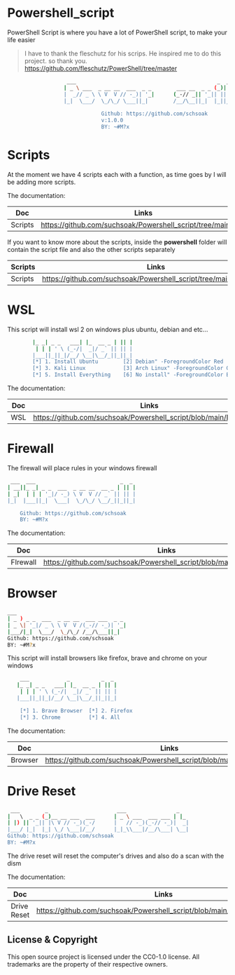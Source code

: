 # Powershell_script

PowerShell Script is where you have a lot of PowerShell script, to make your life easier

> I have to thank the fleschutz for his scrips. He inspired me to do this project. so thank you.
>  https://github.com/fleschutz/PowerShell/tree/master

```sh
                   ___                                             _  _ __  _   
                  | _ \ ___  _ __ __  ___  _ _        ___ __  _ _ (_)| '_ \| |_ 
                  |  _// _ \ \ V  V // -_)| '_|      (_-// _|| '_|| || .__/|  _|
                  |_|  \___/  \_/\_/ \___||_|        /__/\__||_|  |_||_|    \__|
                  
                              Github: https://github.com/schsoak
                              v:1.0.0
                              BY: ~#M?x
```

# Scripts

At the moment we have 4 scripts each with a function, as time goes by I will be adding more scripts. 

The documentation:

| Doc |  Links |
| ------ | ------ |
|  Scripts | https://github.com/suchsoak/Powershell_script/tree/main/Doc    

If you want to know more about the scripts, inside the **powershell** folder will contain the script file and also the other scripts separately

| Scripts |  Links |
| ------ | ------ |
|  Scripts | https://github.com/suchsoak/Powershell_script/tree/main/powershell    

# WSL

This script will install wsl 2 on windows plus ubuntu, debian and etc...

```sh
        |_ _| _ _   ___| |_  __ _ | || |
         | | | ' \ (_-/|  _|/ _` || || |
        |___||_||_|/__/ \__|\__/_||_||_|        
        [*] 1. Install Ubuntu        [2] Debian" -ForegroundColor Red
        [*] 3. Kali Linux            [3] Arch Linux" -ForegroundColor Green
        [*] 5. Install Everything    [6] No install" -ForegroundColor Blue
```

The documentation:

| Doc |  Links |
| ------ | ------ |
|  WSL | https://github.com/suchsoak/Powershell_script/blob/main/Doc/wsl.md  

# Firewall

The firewall will place rules in your windows firewall

```sh
 ___  ___                           _  _ 
| __||_ _| _ _  ___  _ __ __  __ _ | || |
| _|  | | | '_|/ -_) \ V  V // _` || || |
|_|  |___||_|  \___|  \_/\_/ \__/_||_||_|

    Github: https://github.com/schsoak
    BY: ~#M?x
```

The documentation:

| Doc |  Links |
| ------ | ------ |
|  FIrewall | https://github.com/suchsoak/Powershell_script/blob/main/Doc/Firewall.md 

# Browser

```sh
___                                  
| _ ) _ _  ___  _ __ __  ___ ___  _ _ 
| _ \| '_|/ _ \ \ V  V /(_-// -_)| '_|
|___/|_|  \___/  \_/\_/ /__/\___||_|  
Github: https://github.com/schsoak
BY: ~#M?x
```

This script will install browsers like firefox, brave and chrome on your windows

```sh
    ___            _          _  _ 
   |_ _| _ _   ___| |_  __ _ | || |
    | | | ' \ (_-/|  _|/ _` || || |
   |___||_||_|/__/ \__|\__/_||_||_|  

    [*] 1. Brave Browser  [*] 2. Firefox      
    [*] 3. Chrome         [*] 4. All

```
The documentation:

| Doc |  Links |
| ------ | ------ |
|  Browser | https://github.com/suchsoak/Powershell_script/blob/main/Doc/Browser.md 

# Drive Reset

```sh
 ___        _                      ___                _   
|   \  _ _ (_)__ __ ___  ___      | _ \ ___  ___ ___ | |_ 
| |) || '_|| |\ V // -_)(_-/      |   // -_)(_-// -_)|  _|
|___/ |_|  |_| \_/ \___|/__/      |_|_\\___|/__/\___| \__|
Github: https://github.com/schsoak
BY: ~#M?x

```

The drive reset will reset the computer's drives and also do a scan with the dism

The documentation:

| Doc |  Links |
| ------ | ------ |
|  Drive Reset | https://github.com/suchsoak/Powershell_script/blob/main/Doc/drivereset.md

 License & Copyright
-----------------------
This open source project is licensed under the CC0-1.0 license. All trademarks are the property of their respective owners.

